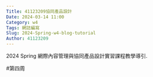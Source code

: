 ```yaml
---
Title: 41123209協同產品設計
Date: 2024-03-14 11:00
Category: w4
Tags: 網誌編寫
Slug: 2024-Spring-w4-blog-tutorial
Author: 41123209
---
```


2024 Spring 網際內容管理與協同產品設計實習課程教學導引.

<!-- PELICAN_END_SUMMARY -->
#第四周